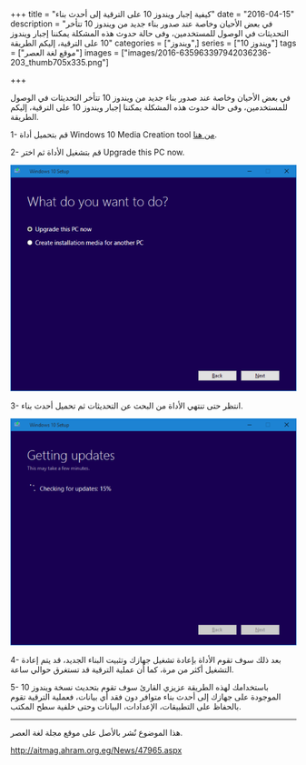 +++
title = "كيفية إجبار ويندوز 10 على الترقية إلى أحدث بناء"
date = "2016-04-15"
description = "في بعض الأحيان وخاصة عند صدور بناء جديد من ويندوز 10 تتأخر التحديثات في الوصول للمستخدمين، وفى حالة حدوث هذه المشكلة يمكننا إجبار ويندوز 10 على الترقية، إليكم الطريقة"
categories = ["ويندوز",]
series = ["ويندوز 10"]
tags = ["موقع لغة العصر"]
images = ["images/2016-635963397942036236-203_thumb705x335.png"]

+++

في بعض الأحيان وخاصة عند صدور بناء جديد من ويندوز 10 تتأخر التحديثات في الوصول للمستخدمين، وفى حالة حدوث هذه المشكلة يمكننا إجبار ويندوز 10 على الترقية، إليكم الطريقة.

1- قم بتحميل أداة Windows 10 Media Creation tool [من هنا](https://www.microsoft.com/en-gb/software-download/windows10).

2- قم بتشغيل الأداة ثم اختر Upgrade this PC now.

![1](images/2016-635963398970862831-86.png)

3- انتظر حتى تنتهي الأداة من البحث عن التحديثات ثم تحميل أحدث بناء.

![2](images/2016-635963399093479617-347.png)

4- بعد ذلك سوف تقوم الأداة بإعادة تشغيل جهازك وتثبيت البناء الجديد، قد يتم إعادة التشغيل أكثر من مرة، كما أن عملية الترقية قد تستغرق حوالي ساعة.

5- باستخدامك لهذه الطريقة عزيزي القارئ سوف تقوم بتحديث نسخة ويندوز 10 الموجودة على جهازك إلى أحدث بناء متوافر دون فقد أي بيانات، فعملية الترقية تقوم بالحفاظ على التطبيقات، الإعدادات، البيانات وحتى خلفية سطح المكتب.

---
هذا الموضوع نٌشر باﻷصل على موقع مجلة لغة العصر.

http://aitmag.ahram.org.eg/News/47965.aspx